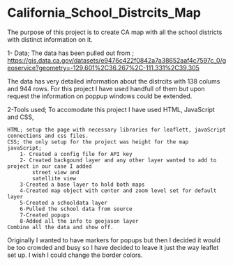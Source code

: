 # California_School_Distrcits_Map

The purpose of this project is to create CA map with all the school districts with distinct information on it.

1- Data;
The data has been pulled out from ;
<br>https://gis.data.ca.gov/datasets/e9476c422f0842a7a38652aaf4c7597c_0/geoservice?geometry=-129.601%2C36.267%2C-111.331%2C39.305 



The data has very detailed information about the distrcits with 138 colums and 944 rows. For this project I have used
handfull of them but upon request the information on poppup windows could be extended.

2-Tools used;
To accomodate this project I have used HTML, JavaScript and CSS,

    HTML; setup the page with necessary libraries for leaflett, javaScript connections and css files.
    CSS; the only setup for the project was height for the map
    javaScript; 
        1- Created a config file for API key
        2- Created backgound layer and any other layer wanted to add to project in our case I added
            street view and 
            satellite view
        3-Created a base layer to hold both maps
        4-Created map object with center and zoom level set for default layer
        5-Created a schooldata layer
        6-Pulled the school data from source
        7-Created popups 
        8-Added all the info to geojason layer
    Combine all the data and show off.

Originally I wanted to have markers for popups but then I decided it would be too crowded and busy so
I have decided to leave it just the way leaflet set up. I wish I could change the border colors.
